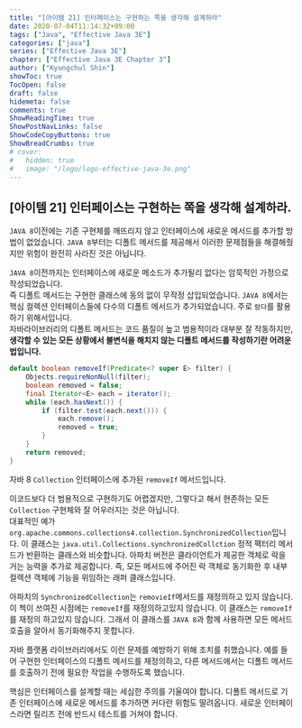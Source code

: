 ```yaml
---
title: "[아이템 21] 인터페이스는 구현하는 쪽을 생각해 설계하라"
date: 2020-07-04T11:14:32+09:00
tags: ["Java", "Effective Java 3E"]
categories: ["java"]
series: ["Effective Java 3E"]
chapter: ["Effective Java 3E Chapter 3"]
author: ["Kyungchul Shin"]
showToc: true
TocOpen: false
draft: false
hidemeta: false
comments: true
ShowReadingTime: true
ShowPostNavLinks: false
ShowCodeCopyButtons: true
ShowBreadCrumbs: true
# cover:
#   hidden: true
#   image: "/logo/logo-effective-java-3e.png"
---
```

## [아이템 21] 인터페이스는 구현하는 쪽을 생각해 설계하라.

`JAVA 8`이전에는 기존 구현체를 깨뜨리지 않고 인터페이스에 새로운 메서드를 추가할 방법이 없었습니다. `JAVA 8`부터는 디폴트 메서드를 제공해서 이러한 문제점들을 해결해줬지만 위험이 완전히 사라진 것은 아닙니다.
   
`JAVA 8`이전까지는 인터페이스에 새로운 메소드가 추가될리 없다는 암묵적인 가정으로 작성되었습니다.   
즉 디폴트 메서드는 구현한 클래스에 동의 없이 무작정 삽입되었습니다. `JAVA 8`에서는 핵심 컬렉션 인터페이스들에 다수의 디폴트 메서드가 추가되었습니다. 주로 `람다`를 활용하기 위해서입니다.   
자바라이브러리의 디폴트 메서드는 코드 품질이 높고 범용적이라 대부분 잘 작동하지만, **생각할 수 있는 모든 상황에서 불변식을 해치지 않는 디폴트 메서드를 작성하기란 어려운 법입니다.**

``` java
default boolean removeIf(Predicate<? super E> filter) {
    Objects.requireNonNull(filter);
    boolean removed = false;
    final Iterator<E> each = iterator();
    while (each.hasNext()) {
        if (filter.test(each.next())) {
            each.remove();
            removed = true;
        }
    }
    return removed;
}
```
자바 8 `Collection` 인터페이스에 추가된 `removeIf` 메서드입니다.
   
이코드보다 더 범용적으로 구현하기도 어렵겠지만, 그렇다고 해서 현존하는 모든 `Collection` 구현체와 잘 어우러지는 것은 아닙니다.   
대표적인 예가 `org.apache.commons.collections4.collection.SynchronizedCollection`입니다. 이 클래스는 `java.util.Collections.synchronizedCollction` 정적 팩터리 메서드가 반환하는 클래스와 비슷합니다. 아파치 버전은 클라이언트가 제공한 객체로 락을 거는 능력을 추가로 제공합니다. 즉, 모든 메서드에 주어진 락 객체로 동기화한 후 내부 컬렉션 객체에 기능을 위임하는 래퍼 클래스입니다.
   
아파치의 `SynchronizedCollection`는 `removieIf`메서드를 재정의하고 있지 않습니다. 이 첵이 쓰여진 시점에는 `removeIf`를 재정의하고있지 않습니다. 이 클래스는 `removeIf`를 재정의 하고있지 않습니다. 그래서 이 클래스를 `JAVA 8`과 함께 사용하면 모든 메서드 호출을 알아서 동기화해주지 못합니다.
   
자바 플랫폼 라이브러리에서도 이런 문제를 예방하기 위해 조치를 취했습니다. 예를 들어 구현한 인터페이스의 디폴트 메서드를 재정의하고, 다른 메서드에서는 디폴트 메서드를 호출하기 전에 필요한 작업을 수행하도록 했습니다.
   
핵심은 인터페이스를 설계할 때는 세심한 주의를 기울여야 합니다. 디폴트 메서드로 기존 인터페이스에 새로운 메서드를 추가하면 커다란 위험도 딸려옵니다. 새로운 인터페이스라면 릴리즈 전에 반드시 테스트를 거쳐야 합니다.